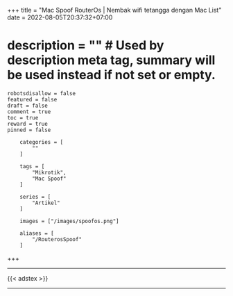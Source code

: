 +++
	title = "Mac Spoof RouterOs | Nembak wifi tetangga dengan Mac List"
	date = 2022-08-05T20:37:32+07:00
#	description = "" # Used by description meta tag, summary will be used instead if not set or empty.
	robotsdisallow = false
	featured = false
	draft = false
	comment = true
	toc = true
	reward = true
	pinned = false

		categories = [
			""
		]

		tags = [
			"Mikrotik",
			"Mac Spoof"
		]

		series = [
			"Artikel"
		]

		images = ["/images/spoofos.png"]

		aliases = [
			"/RouterosSpoof"
		]
+++



<!--more-->
- - -
{{< adstex >}}
- - -



